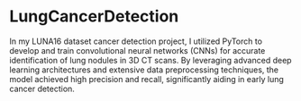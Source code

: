 # LungCancerDetection
In my LUNA16 dataset cancer detection project, I utilized PyTorch to develop and train convolutional neural networks (CNNs) for accurate identification of lung nodules in 3D CT scans. By leveraging advanced deep learning architectures and extensive data preprocessing techniques, the model achieved high precision and recall, significantly aiding in early lung cancer detection.
